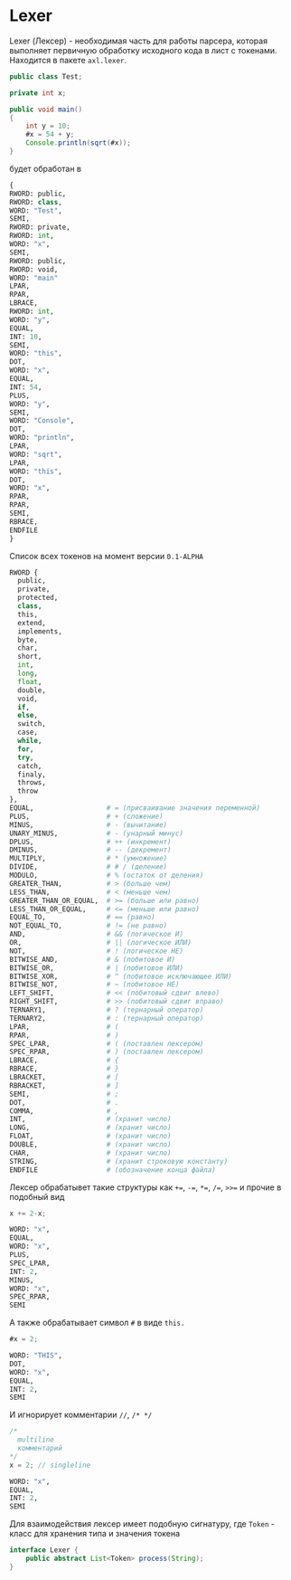 # Lexer

Lexer (Лексер) - необходимая часть для работы парсера, которая выполняет первичную обработку исходного кода в лист с токенами. Находится в пакете `axl.lexer`.

```java
public class Test;

private int x;

public void main()
{
    int y = 10;
    #x = 54 + y;
    Console.println(sqrt(#x));
}
```

будет обработан в

```py
{
RWORD: public,
RWORD: class,
WORD: "Test",
SEMI,
RWORD: private,
RWORD: int,
WORD: "x",
SEMI,
RWORD: public,
RWORD: void,
WORD: "main"
LPAR,
RPAR,
LBRACE,
RWORD: int,
WORD: "y",
EQUAL,
INT: 10,
SEMI,
WORD: "this",
DOT,
WORD: "x",
EQUAL,
INT: 54,
PLUS,
WORD: "y",
SEMI,
WORD: "Console",
DOT,
WORD: "println",
LPAR,
WORD: "sqrt",
LPAR,
WORD: "this",
DOT,
WORD: "x",
RPAR,
RPAR,
SEMI,
RBRACE,
ENDFILE
}
```

Список всех токенов на момент версии `0.1-ALPHA`
```py
RWORD {
  public,
  private,
  protected,
  class,
  this,
  extend,
  implements,
  byte,
  char,
  short,
  int,
  long,
  float,
  double,
  void,
  if,
  else,
  switch,
  case,
  while,
  for,
  try,
  catch,
  finaly,
  throws,
  throw
},
EQUAL,                  # = (присваивание значения переменной)
PLUS,                   # + (сложение)
MINUS,                  # - (вычитание)
UNARY_MINUS,            # - (унарный минус)
DPLUS,                  # ++ (инкремент)
DMINUS,                 # -- (декремент)
MULTIPLY,               # * (умножение)
DIVIDE,                 # # / (деление)
MODULO,                 # % (остаток от деления)
GREATER_THAN,           # > (больше чем)
LESS_THAN,              # < (меньше чем)
GREATER_THAN_OR_EQUAL,  # >= (больше или равно)
LESS_THAN_OR_EQUAL,     # <= (меньше или равно)
EQUAL_TO,               # == (равно)
NOT_EQUAL_TO,           # != (не равно)
AND,                    # && (логическое И)
OR,                     # || (логическое ИЛИ)
NOT,                    # ! (логическое НЕ)
BITWISE_AND,            # & (побитовое И)
BITWISE_OR,             # | (побитовое ИЛИ)
BITWISE_XOR,            # ^ (побитовое исключающее ИЛИ)
BITWISE_NOT,            # ~ (побитовое НЕ)
LEFT_SHIFT,             # << (побитовый сдвиг влево)
RIGHT_SHIFT,            # >> (побитовый сдвиг вправо)
TERNARY1,               # ? (тернарный оператор)
TERNARY2,               # : (тернарный оператор)
LPAR,                   # (
RPAR,                   # )
SPEC_LPAR,              # ( (поставлен лексером)
SPEC_RPAR,              # ) (поставлен лексером)
LBRACE,                 # {
RBRACE,                 # }
LBRACKET,               # [
RBRACKET,               # ]
SEMI,                   # ;
DOT,                    # .
COMMA,                  # ,
INT,                    # (хранит число)
LONG,                   # (хранит число)
FLOAT,                  # (хранит число)
DOUBLE,                 # (хранит число)
CHAR,                   # (хранит число)
STRING,                 # (хранит строковую константу)
ENDFILE                 # (обозначение конца файла)
```

Лексер обрабатывет такие структуры как `+=`, `-=`, `*=`, `/=`, `>>=` и прочие в подобный вид
```java
x += 2-x;
```
```py
WORD: "x",
EQUAL,
WORD: "x",
PLUS,
SPEC_LPAR,
INT: 2,
MINUS,
WORD: "x",
SPEC_RPAR,
SEMI
```

А также обрабатывает символ `#` в виде `this.`
```java
#x = 2;
```
```py
WORD: "THIS",
DOT,
WORD: "x",
EQUAL,
INT: 2,
SEMI
```

И игнорирует комментарии `//`, `/* */`
```java
/*
  multiline
  комментарий
*/
x = 2; // singleline
```
```py
WORD: "x",
EQUAL,
INT: 2,
SEMI
```

Для взаимодействия лексер имеет подобную сигнатуру, где `Token` - класс для хранения типа и значения токена
```java
interface Lexer {
    public abstract List<Token> process(String);
}
```
